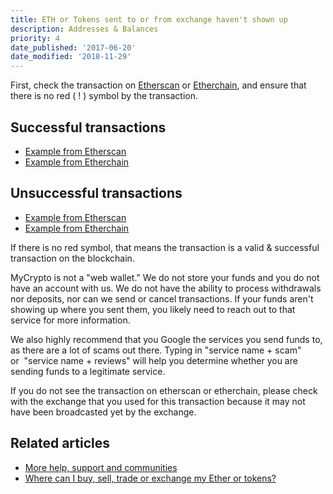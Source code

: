 ```yaml
---
title: ETH or Tokens sent to or from exchange haven't shown up
description: Addresses & Balances
priority: 4
date_published: '2017-06-20'
date_modified: '2018-11-29'
---
```


First, check the transaction on [Etherscan](https://etherscan.io/) or [Etherchain](https://www.etherchain.org/), and ensure that there is no red ( ! ) symbol by the transaction.

## Successful transactions

* [Example from Etherscan](https://etherscan.io/tx/0x2d60fe77e6d0e8447c87ee3a5aa2a66a043d8255803a92139382f9f7d2ab6911)
* [Example from Etherchain](https://www.etherchain.org/tx/636b55466b1948631f6f7c7118bac30280e5ebd3f6b0d20485c14358ea643110)

## Unsuccessful transactions

* [Example from Etherscan](https://etherscan.io/tx/0xf9c8514fad47eb54a414930563aabfeceb465c9f308f5f294a37edd0d669243c)
* [Example from Etherchain](https://www.etherchain.org/tx/f9c8514fad47eb54a414930563aabfeceb465c9f308f5f294a37edd0d669243c)

If there is no red symbol, that means the transaction is a valid & successful transaction on the blockchain.

MyCrypto is not a "web wallet." We do not store your funds and you do not have an account with us. We do not have the ability to process withdrawals nor deposits, nor can we send or cancel transactions. If your funds aren't showing up where you sent them, you likely need to reach out to that service for more information.

We also highly recommend that you Google the services you send funds to, as there are a lot of scams out there. Typing in "service name + scam" or  "service name + reviews" will help you determine whether you are sending funds to a legitimate service.

If you do not see the transaction on etherscan or etherchain, please check with the exchange that you used for this transaction because it may not have been broadcasted yet by the exchange.

## Related articles

* [More help, support and communities](/general-knowledge/ethereum-blockchain/more-help-support-and-communities)
* [Where can I buy, sell, trade or exchange my Ether or tokens?](/how-to/getting-started/where-can-i-buy-sell-trade-or-exchange-my-eth-or-tokens)
